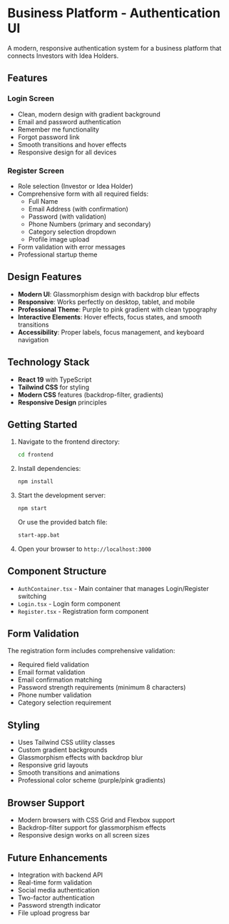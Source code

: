 # Business Platform - Authentication UI

A modern, responsive authentication system for a business platform that connects Investors with Idea Holders.

## Features

### Login Screen
- Clean, modern design with gradient background
- Email and password authentication
- Remember me functionality
- Forgot password link
- Smooth transitions and hover effects
- Responsive design for all devices

### Register Screen
- Role selection (Investor or Idea Holder)
- Comprehensive form with all required fields:
  - Full Name
  - Email Address (with confirmation)
  - Password (with validation)
  - Phone Numbers (primary and secondary)
  - Category selection dropdown
  - Profile image upload
- Form validation with error messages
- Professional startup theme

## Design Features

- **Modern UI**: Glassmorphism design with backdrop blur effects
- **Responsive**: Works perfectly on desktop, tablet, and mobile
- **Professional Theme**: Purple to pink gradient with clean typography
- **Interactive Elements**: Hover effects, focus states, and smooth transitions
- **Accessibility**: Proper labels, focus management, and keyboard navigation

## Technology Stack

- **React 19** with TypeScript
- **Tailwind CSS** for styling
- **Modern CSS** features (backdrop-filter, gradients)
- **Responsive Design** principles

## Getting Started

1. Navigate to the frontend directory:
   ```bash
   cd frontend
   ```

2. Install dependencies:
   ```bash
   npm install
   ```

3. Start the development server:
   ```bash
   npm start
   ```
   
   Or use the provided batch file:
   ```bash
   start-app.bat
   ```

4. Open your browser to `http://localhost:3000`

## Component Structure

- `AuthContainer.tsx` - Main container that manages Login/Register switching
- `Login.tsx` - Login form component
- `Register.tsx` - Registration form component

## Form Validation

The registration form includes comprehensive validation:
- Required field validation
- Email format validation
- Email confirmation matching
- Password strength requirements (minimum 8 characters)
- Phone number validation
- Category selection requirement

## Styling

- Uses Tailwind CSS utility classes
- Custom gradient backgrounds
- Glassmorphism effects with backdrop blur
- Responsive grid layouts
- Smooth transitions and animations
- Professional color scheme (purple/pink gradients)

## Browser Support

- Modern browsers with CSS Grid and Flexbox support
- Backdrop-filter support for glassmorphism effects
- Responsive design works on all screen sizes

## Future Enhancements

- Integration with backend API
- Real-time form validation
- Social media authentication
- Two-factor authentication
- Password strength indicator
- File upload progress bar 